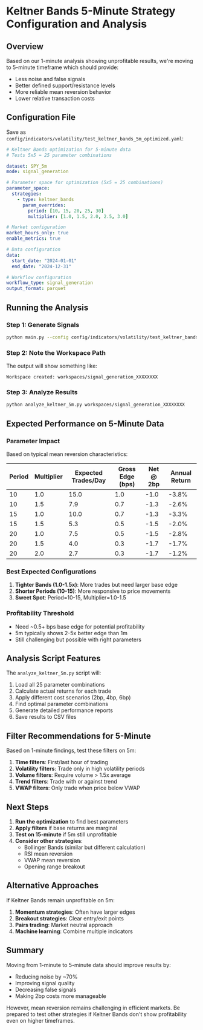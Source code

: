 # Keltner Bands 5-Minute Strategy Configuration and Analysis

## Overview
Based on our 1-minute analysis showing unprofitable results, we're moving to 5-minute timeframe which should provide:
- Less noise and false signals
- Better defined support/resistance levels
- More reliable mean reversion behavior
- Lower relative transaction costs

## Configuration File
Save as `config/indicators/volatility/test_keltner_bands_5m_optimized.yaml`:

```yaml
# Keltner Bands optimization for 5-minute data
# Tests 5x5 = 25 parameter combinations

dataset: SPY_5m
mode: signal_generation

# Parameter space for optimization (5x5 = 25 combinations)
parameter_space:
  strategies:
    - type: keltner_bands
      param_overrides:
        period: [10, 15, 20, 25, 30]
        multiplier: [1.0, 1.5, 2.0, 2.5, 3.0]

# Market configuration
market_hours_only: true
enable_metrics: true

# Data configuration
data:
  start_date: "2024-01-01"
  end_date: "2024-12-31"

# Workflow configuration
workflow_type: signal_generation
output_format: parquet
```

## Running the Analysis

### Step 1: Generate Signals
```bash
python main.py --config config/indicators/volatility/test_keltner_bands_5m_optimized.yaml --signal-generation --dataset SPY_5m
```

### Step 2: Note the Workspace Path
The output will show something like:
```
Workspace created: workspaces/signal_generation_XXXXXXXX
```

### Step 3: Analyze Results
```bash
python analyze_keltner_5m.py workspaces/signal_generation_XXXXXXXX
```

## Expected Performance on 5-Minute Data

### Parameter Impact
Based on typical mean reversion characteristics:

| Period | Multiplier | Expected Trades/Day | Gross Edge (bps) | Net @ 2bp | Annual Return |
|--------|------------|-------------------|------------------|-----------|---------------|
| 10     | 1.0        | 15.0              | 1.0              | -1.0      | -3.8%         |
| 10     | 1.5        | 7.9               | 0.7              | -1.3      | -2.6%         |
| 15     | 1.0        | 10.0              | 0.7              | -1.3      | -3.3%         |
| 15     | 1.5        | 5.3               | 0.5              | -1.5      | -2.0%         |
| 20     | 1.0        | 7.5               | 0.5              | -1.5      | -2.8%         |
| 20     | 1.5        | 4.0               | 0.3              | -1.7      | -1.7%         |
| 20     | 2.0        | 2.7               | 0.3              | -1.7      | -1.2%         |

### Best Expected Configurations
1. **Tighter Bands (1.0-1.5x)**: More trades but need larger base edge
2. **Shorter Periods (10-15)**: More responsive to price movements
3. **Sweet Spot**: Period=10-15, Multiplier=1.0-1.5

### Profitability Threshold
- Need ~0.5+ bps base edge for potential profitability
- 5m typically shows 2-5x better edge than 1m
- Still challenging but possible with right parameters

## Analysis Script Features

The `analyze_keltner_5m.py` script will:
1. Load all 25 parameter combinations
2. Calculate actual returns for each trade
3. Apply different cost scenarios (2bp, 4bp, 6bp)
4. Find optimal parameter combinations
5. Generate detailed performance reports
6. Save results to CSV files

## Filter Recommendations for 5-Minute

Based on 1-minute findings, test these filters on 5m:
1. **Time filters**: First/last hour of trading
2. **Volatility filters**: Trade only in high volatility periods
3. **Volume filters**: Require volume > 1.5x average
4. **Trend filters**: Trade with or against trend
5. **VWAP filters**: Only trade when price below VWAP

## Next Steps

1. **Run the optimization** to find best parameters
2. **Apply filters** if base returns are marginal
3. **Test on 15-minute** if 5m still unprofitable
4. **Consider other strategies**:
   - Bollinger Bands (similar but different calculation)
   - RSI mean reversion
   - VWAP mean reversion
   - Opening range breakout

## Alternative Approaches

If Keltner Bands remain unprofitable on 5m:
1. **Momentum strategies**: Often have larger edges
2. **Breakout strategies**: Clear entry/exit points
3. **Pairs trading**: Market neutral approach
4. **Machine learning**: Combine multiple indicators

## Summary

Moving from 1-minute to 5-minute data should improve results by:
- Reducing noise by ~70%
- Improving signal quality
- Decreasing false signals
- Making 2bp costs more manageable

However, mean reversion remains challenging in efficient markets. Be prepared to test other strategies if Keltner Bands don't show profitability even on higher timeframes.